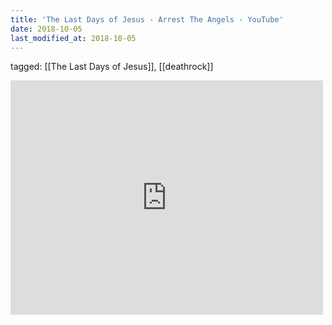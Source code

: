 ```yaml
---
title: 'The Last Days of Jesus - Arrest The Angels - YouTube'
date: 2018-10-05
last_modified_at: 2018-10-05
---
```

tagged: [[The Last Days of Jesus]], [[deathrock]]
<iframe allow="accelerometer; autoplay; clipboard-write; encrypted-media; gyroscope; picture-in-picture" allowfullscreen="" frameborder="0" height="375" id="youtube_iframe" src="https://www.youtube.com/embed/6tU5_3xje2o?feature=oembed&amp;enablejsapi=1&amp;origin=https://safe.txmblr.com&amp;wmode=opaque" width="500"></iframe>